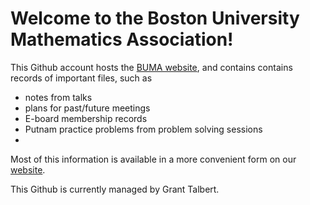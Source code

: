 # Welcome to the Boston University Mathematics Association!

This Github account hosts the [BUMA website](https://bu-ma.github.io), and contains contains records of important files, such as
- notes from talks
- plans for past/future meetings
- E-board membership records
- Putnam practice problems from problem solving sessions
- 
Most of this information is available in a more convenient form on our [website](https://bu-ma.github.io).

This Github is currently managed by Grant Talbert.
